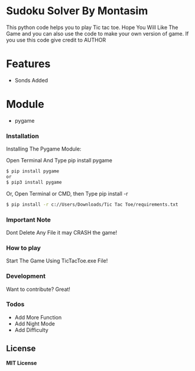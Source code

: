 # Sudoku Solver By Montasim

This python code helps you to play Tic tac toe. Hope You Will Like The Game and you can also use the code to make your own version of game. If you use this code give credit to AUTHOR

# Features

  - Sonds Added

 # Module
  - pygame

### Installation

Installing The Pygame Module:

Open Terminal And Type pip install pygame
```sh
$ pip install pygame
or
$ pip3 install pygame
```
Or, Open Terminal or CMD, then Type pip install -r <path to the game>

```sh
$ pip install -r c://Users/Downloads/Tic Tac Toe/requirements.txt
```
### Important Note
Dont Delete Any File it may CRASH the game!


### How to play
Start The Game Using TicTacToe.exe File!

### Development

Want to contribute? Great!

### Todos

 - Add More Function
 - Add Night Mode
 - Add Difficulty

License
----

**MIT License**


